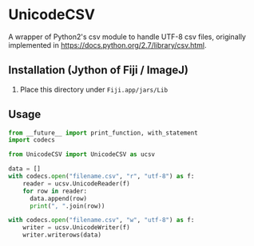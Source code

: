# UnicodeCSV

A wrapper of Python2's csv module to handle UTF-8 csv files, originally implemented in https://docs.python.org/2.7/library/csv.html. 

## Installation (Jython of Fiji / ImageJ)

1. Place this directory under `Fiji.app/jars/Lib` 

## Usage

```python
from __future__ import print_function, with_statement
import codecs

from UnicodeCSV import UnicodeCSV as ucsv

data = []
with codecs.open("filename.csv", "r", "utf-8") as f:
    reader = ucsv.UnicodeReader(f)
    for row in reader:
      data.append(row)
      print(", ".join(row))

with codecs.open("filename.csv", "w", "utf-8") as f:
    writer = ucsv.UnicodeWriter(f)
    writer.writerows(data)

```
